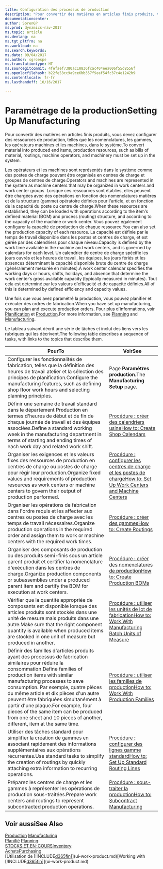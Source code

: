 ```yaml
---
title: Configuration des processus de production
description: "Pour convertir des matières en articles finis produits, vous devez configurer des ressources de production, telles que les nomenclatures, les gammes, les opérateurs machines et les machines, dans le système."
documentationcenter: 
author: SorenGP
ms.prod: dynamics-nav-2017
ms.topic: article
ms.devlang: na
ms.tgt_pltfrm: na
ms.workload: na
ms.search.keywords: 
ms.date: 09/04/2017
ms.author: sgroespe
ms.translationtype: HT
ms.sourcegitcommit: 4fefaef7380ac10836fcac404eea006f55d8556f
ms.openlocfilehash: b22fe53cc9a9ce6bb357f9eaf54fc37c4e1242b9
ms.contentlocale: fr-fr
ms.lasthandoff: 10/16/2017

---
```

# <a name="setting-up-manufacturing"></a><span data-ttu-id="c0b48-103">Paramétrage de la production</span><span class="sxs-lookup"><span data-stu-id="c0b48-103">Setting Up Manufacturing</span></span>
<span data-ttu-id="c0b48-104">Pour convertir des matières en articles finis produits, vous devez configurer des ressources de production, telles que les nomenclatures, les gammes, les opérateurs machines et les machines, dans le système.</span><span class="sxs-lookup"><span data-stu-id="c0b48-104">To convert material into produced end items, production resources, such as bills of material, routings, machine operators, and machinery must be set up in the system.</span></span>

<span data-ttu-id="c0b48-105">Les opérateurs et les machines sont représentés dans le système comme des postes de charge pouvant être organisés en centres de charge et groupes de centres de charge.</span><span class="sxs-lookup"><span data-stu-id="c0b48-105">Operators and machines are represented in the system as machine centers that may be organized in work centers and work center groups.</span></span> <span data-ttu-id="c0b48-106">Lorsque ces ressources sont établies, elles peuvent être chargées avec des opérations en fonction des nomenclatures matières et de la structure (gamme) opératoire définies pour l'article, et en fonction de la capacité du poste ou centre de charge.</span><span class="sxs-lookup"><span data-stu-id="c0b48-106">When these resources are established, they can be loaded with operations according to the item's defined material (BOM) and process (routing) structure, and according to the capacity of the machine or work center.</span></span> <span data-ttu-id="c0b48-107">Vous pouvez également configurer la capacité de production de chaque ressource.</span><span class="sxs-lookup"><span data-stu-id="c0b48-107">You can also set the production capacity of each resource.</span></span> <span data-ttu-id="c0b48-108">La capacité est définie par le temps de travail disponible dans les postes et centres de charge, et est gérée par des calendriers pour chaque niveau.</span><span class="sxs-lookup"><span data-stu-id="c0b48-108">Capacity is defined by the work time available in the machine and work centers, and is governed by calendars for each level.</span></span> <span data-ttu-id="c0b48-109">Un calendrier de centre de charge spécifie les jours ouvrés et les heures de travail, les équipes, les jours fériés et les absences déterminant la capacité disponible brute du centre de charge (généralement mesurée en minutes).</span><span class="sxs-lookup"><span data-stu-id="c0b48-109">A work center calendar specifies the working days or hours, shifts, holidays, and absence that determine the work center’s gross available capacity (typically measured in minutes).</span></span> <span data-ttu-id="c0b48-110">Tout cela est déterminé par les valeurs d'efficacité et de capacité définies.</span><span class="sxs-lookup"><span data-stu-id="c0b48-110">All of this is determined by defined efficiency and capacity values.</span></span>  

<span data-ttu-id="c0b48-111">Une fois que vous avez paramétré la production, vous pouvez planifier et exécuter des ordres de fabrication.</span><span class="sxs-lookup"><span data-stu-id="c0b48-111">When you have set up manufacturing, you can plan and execute production orders.</span></span> <span data-ttu-id="c0b48-112">Pour plus d'informations, voir [Planification](production-planning.md) et [Production](production-manage-manufacturing.md).</span><span class="sxs-lookup"><span data-stu-id="c0b48-112">For more information, see [Planning](production-planning.md) and [Manufacturing](production-manage-manufacturing.md).</span></span>  

 <span data-ttu-id="c0b48-113">Le tableau suivant décrit une série de tâches et inclut des liens vers les rubriques qui les décrivent.</span><span class="sxs-lookup"><span data-stu-id="c0b48-113">The following table describes a sequence of tasks, with links to the topics that describe them.</span></span>   

|<span data-ttu-id="c0b48-114">**Pour**</span><span class="sxs-lookup"><span data-stu-id="c0b48-114">**To**</span></span>|<span data-ttu-id="c0b48-115">**Voir**</span><span class="sxs-lookup"><span data-stu-id="c0b48-115">**See**</span></span>|  
|------------|-------------|  
|<span data-ttu-id="c0b48-116">Configurer les fonctionnalités de fabrication, telles que la définition des heures de travail atelier et la sélection des principes de planification.</span><span class="sxs-lookup"><span data-stu-id="c0b48-116">Configure the manufacturing features, such as defining shop floor work hours and selecting planning principles.</span></span>|<span data-ttu-id="c0b48-117">Page **Paramètres production**.</span><span class="sxs-lookup"><span data-stu-id="c0b48-117">The **Manufacturing Setup** page.</span></span>|  
|<span data-ttu-id="c0b48-118">Définir une semaine de travail standard dans le département Production en termes d'heures de début et de fin de chaque journée de travail et des équipes associées.</span><span class="sxs-lookup"><span data-stu-id="c0b48-118">Define a standard working week in the manufacturing department in terms of starting and ending times of each work day and related work shift.</span></span>|[<span data-ttu-id="c0b48-119">Procédure : créer des calendriers usine</span><span class="sxs-lookup"><span data-stu-id="c0b48-119">How to: Create Shop Calendars</span></span>](production-how-to-create-work-center-calendars.md)|  
|<span data-ttu-id="c0b48-120">Organiser les exigences et les valeurs fixes des ressources de production en centres de charge ou postes de charge pour régir leur production.</span><span class="sxs-lookup"><span data-stu-id="c0b48-120">Organize fixed values and requirements of production resources as work centers or machine centers to govern their output of production performed.</span></span>|[<span data-ttu-id="c0b48-121">Procédure : configurer les centres de charge et les postes de charge</span><span class="sxs-lookup"><span data-stu-id="c0b48-121">How to: Set Up Work Centers and Machine Centers</span></span>](production-how-to-set-up-work-and-machine-centers.md)|
|<span data-ttu-id="c0b48-122">Organiser les opérations de fabrication dans l'ordre requis et les affecter aux centres ou postes de charge avec les temps de travail nécessaires.</span><span class="sxs-lookup"><span data-stu-id="c0b48-122">Organize production operations in the required order and assign them to work or machine centers with the required work times.</span></span>|[<span data-ttu-id="c0b48-123">Procédure : créer des gammes</span><span class="sxs-lookup"><span data-stu-id="c0b48-123">How to: Create Routings</span></span>](production-how-to-create-routings.md)|
|<span data-ttu-id="c0b48-124">Organiser des composants de production ou des produits semi-finis sous un article parent produit et certifier la nomenclature d'exécution dans les centres de charge.</span><span class="sxs-lookup"><span data-stu-id="c0b48-124">Organize production components or subassemblies under a produced parent item and certify the BOM for execution at work centers.</span></span>|[<span data-ttu-id="c0b48-125">Procédure : créer des nomenclatures de production</span><span class="sxs-lookup"><span data-stu-id="c0b48-125">How to: Create Production BOMs</span></span>](production-how-to-create-production-boms.md)|
|<span data-ttu-id="c0b48-126">Vérifier que la quantité appropriée de composants est disponible lorsque des articles produits sont stockés dans une unité de mesure mais produits dans une autre.</span><span class="sxs-lookup"><span data-stu-id="c0b48-126">Make sure that the right component quantity is available when produced items are stocked in one unit of measure but produced in another.</span></span>|[<span data-ttu-id="c0b48-127">Procédure : utiliser les unités de lot de fabrication</span><span class="sxs-lookup"><span data-stu-id="c0b48-127">How to: Work With Manufacturing Batch Units of Measure</span></span>](production-how-to-use-the-manufacturing-batch-unit-of-measure.md)|  
|<span data-ttu-id="c0b48-128">Définir des familles d'articles produits ayant des processus de fabrication similaires pour réduire la consommation.</span><span class="sxs-lookup"><span data-stu-id="c0b48-128">Define families of production items with similar manufacturing processes to save consumption.</span></span> <span data-ttu-id="c0b48-129">Par exemple, quatre pièces du même article et dix pièces d'un autre peuvent être fabriquées simultanément à partir d'une plaque.</span><span class="sxs-lookup"><span data-stu-id="c0b48-129">For example, four pieces of the same item can be produced from one sheet and 10 pieces of another, different, item at the same time.</span></span>|[<span data-ttu-id="c0b48-130">Procédure : utiliser les familles de production</span><span class="sxs-lookup"><span data-stu-id="c0b48-130">How to: Work With Production Families</span></span>](production-how-work-family.md)|
|<span data-ttu-id="c0b48-131">Utiliser des tâches standard pour simplifier la création de gammes en associant rapidement des informations supplémentaires aux opérations récurrentes.</span><span class="sxs-lookup"><span data-stu-id="c0b48-131">Use standard tasks to simplify the creation of routings by quickly attaching extra information to recurring operations.</span></span>|[<span data-ttu-id="c0b48-132">Procédure : configurer des lignes gamme standard</span><span class="sxs-lookup"><span data-stu-id="c0b48-132">How to: Set Up Standard Routing Lines</span></span>](production-how-set-up-standard-routing-lines.md)|  
|<span data-ttu-id="c0b48-133">Préparez les centres de charge et les gammes à représenter les opérations de production sous-traitées.</span><span class="sxs-lookup"><span data-stu-id="c0b48-133">Prepare work centers and routings to represent subcontracted production operations.</span></span>|[<span data-ttu-id="c0b48-134">Procédure : sous-traiter la production</span><span class="sxs-lookup"><span data-stu-id="c0b48-134">How to: Subcontract Manufacturing</span></span>](production-how-to-subcontract-manufacturing.md)|  

## <a name="see-also"></a><span data-ttu-id="c0b48-135">Voir aussi</span><span class="sxs-lookup"><span data-stu-id="c0b48-135">See Also</span></span>
<span data-ttu-id="c0b48-136">[Production](production-manage-manufacturing.md)  </span><span class="sxs-lookup"><span data-stu-id="c0b48-136">[Manufacturing](production-manage-manufacturing.md)  </span></span>  
<span data-ttu-id="c0b48-137">[Planifié](production-planning.md) </span><span class="sxs-lookup"><span data-stu-id="c0b48-137">[Planning](production-planning.md) </span></span>  
[<span data-ttu-id="c0b48-138">STOCKS ET EN-COURS</span><span class="sxs-lookup"><span data-stu-id="c0b48-138">Inventory</span></span>](inventory-manage-inventory.md)  
[<span data-ttu-id="c0b48-139">Achats</span><span class="sxs-lookup"><span data-stu-id="c0b48-139">Purchasing</span></span>](purchasing-manage-purchasing.md)  
<span data-ttu-id="c0b48-140">[Utilisation de [!INCLUDE[d365fin](includes/d365fin_md.md)]](ui-work-product.md)</span><span class="sxs-lookup"><span data-stu-id="c0b48-140">[Working with [!INCLUDE[d365fin](includes/d365fin_md.md)]](ui-work-product.md)</span></span>

